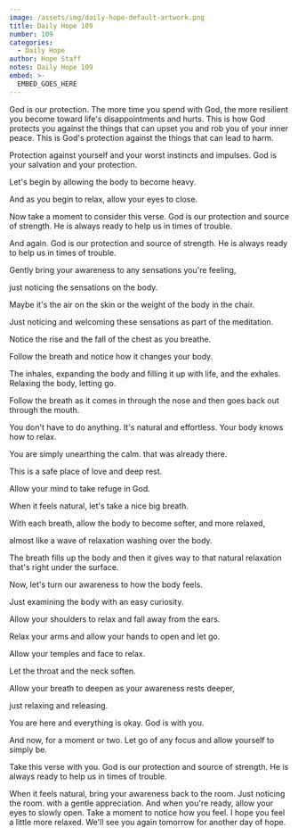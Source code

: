 ```yaml
---
image: /assets/img/daily-hope-default-artwork.png
title: Daily Hope 109
number: 109
categories:
  - Daily Hope
author: Hope Staff
notes: Daily Hope 109
embed: >-
  EMBED_GOES_HERE
---
```

God is our protection. The more time you spend with God, the more resilient you become toward life's disappointments and hurts. This is how God protects you against the things that can upset you and rob you of your inner peace. This is God's protection against the things that can lead to harm.

Protection against yourself and your worst instincts and impulses. God is your salvation and your protection.

Let's begin by allowing the body to become heavy.

And as you begin to relax, allow your eyes to close.

Now take a moment to consider this verse. God is our protection and source of strength. He is always ready to help us in times of trouble.

And again. God is our protection and source of strength. He is always ready to help us in times of trouble.

Gently bring your awareness to any sensations you're feeling,

just noticing the sensations on the body.

Maybe it's the air on the skin or the weight of the body in the chair.

Just noticing and welcoming these sensations as part of the meditation.

Notice the rise and the fall of the chest as you breathe.

Follow the breath and notice how it changes your body.

The inhales, expanding the body and filling it up with life, and the exhales. Relaxing the body, letting go.

Follow the breath as it comes in through the nose and then goes back out through the mouth.

You don't have to do anything. It's natural and effortless. Your body knows how to relax.

You are simply unearthing the calm. that was already there.

This is a safe place of love and deep rest.

Allow your mind to take refuge in God.

When it feels natural, let's take a nice big breath.

With each breath, allow the body to become softer, and more relaxed,

almost like a wave of relaxation washing over the body.

The breath fills up the body and then it gives way to that natural relaxation that's right under the surface.

Now, let's turn our awareness to how the body feels.

Just examining the body with an easy curiosity.

Allow your shoulders to relax and fall away from the ears.

Relax your arms and allow your hands to open and let go.

Allow your temples and face to relax.

Let the throat and the neck soften.

Allow your breath to deepen as your awareness rests deeper,

just relaxing and releasing.

You are here and everything is okay. God is with you.

And now, for a moment or two. Let go of any focus and allow yourself to simply be.

Take this verse with you. God is our protection and source of strength. He is always ready to help us in times of trouble.

When it feels natural, bring your awareness back to the room. Just noticing the room. with a gentle appreciation. And when you're ready, allow your eyes to slowly open. Take a moment to notice how you feel. I hope you feel a little more relaxed. We'll see you again tomorrow for another day of hope.

